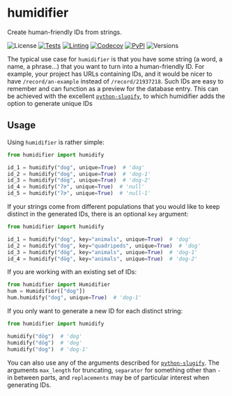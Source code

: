 # humidifier

Create human-friendly IDs from strings.

![License](https://img.shields.io/github/license/fmatter/humidifier)
[![Tests](https://img.shields.io/github/actions/workflow/status/fmatter/humidifier/tests.yml?branch=main?labels=tests)](https://github.com/fmatter/humidifier/actions/workflows/tests.yml)
[![Linting](https://img.shields.io/github/actions/workflow/status/fmatter/humidifier/lint.yml?branch=main?label=linting)](https://github.com/fmatter/humidifier/actions/workflows/lint.yml)
[![Codecov](https://img.shields.io/codecov/c/github/fmatter/humidifier)](https://app.codecov.io/gh/fmatter/humidifier/)
[![PyPI](https://img.shields.io/pypi/v/humidifier.svg)](https://pypi.org/project/humidifier)
![Versions](https://img.shields.io/pypi/pyversions/humidifier)

The typical use case for `humidifier` is that you have some string (a word, a name, a phrase...) that you want to turn into a human-friendly ID.
For example, your project has URLs containing IDs, and it would be nicer to have `/record/an-example` instead of `/record/21937218`.
Such IDs are easy to remember and can function as a preview for the database entry.
This can be achieved with the excellent [`python-slugify`](https://github.com/un33k/python-slugify), to which humidifier adds the option to generate unique IDs


## Usage
Using `humidifier` is rather simple:

```python
from humidifier import humidify

id_1 = humidify("dog", unique=True)  # 'dog'
id_2 = humidify("dog", unique=True)  # 'dog-1'
id_3 = humidify("dög", unique=True)  # 'dog-2'
id_4 = humidify("ʔɚ", unique=True)  # 'null'
id_5 = humidify("ʔɚ", unique=True)  # 'null-1'
```

If your strings come from different populations that you would like to keep distinct in the generated IDs, there is an optional `key` argument:

```python
from humidifier import humidify

id_1 = humidify("dog", key="animals", unique=True)  # 'dog'
id_2 = humidify("dog", key="quadripeds", unique=True)  # 'dog'
id_3 = humidify("dög", key="animals", unique=True)  # 'dog-1'
id_4 = humidify("dög", key="animals", unique=True)  # 'dog-2'
```

If you are working with an existing set of IDs:

```python
from humidifier import Humidifier
hum = Humidifier(["dog"])
hum.humidify("dog", unique=True)  # 'dog-1'
```

If you only want to generate a new ID for each distinct string:

```python
from humidifier import humidify

humidify("dög")  # 'dog'
humidify("dög")  # 'dog'
humidify("dog")  # 'dog-1'
```

You can also use any of the arguments described for [`python-slugify`](https://github.com/un33k/python-slugify).
The arguments `max_length` for truncating, `separator` for something other than `-` in between parts, and `replacements` may be of particular interest when generating IDs.